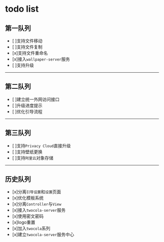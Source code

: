 # todo list

## 第一队列

- [ ]支持文件移动
- [ ]支持文件复制
- [x]支持文件重命名
- [x]接入`wallpaper-server`服务
- [ ]支持升级

---

## 第二队列

- [ ]建立统一外网访问接口
- [ ]升级进度提示
- [ ]优化引导流程

---

## 第三队列

- [ ]支持`Privacy Cloud`直接升级
- [ ]支持壁纸更换
- [ ]支持`阿里云`对象存储

---

## 历史队列

- [x]分离`引导设置`和`设置`页面
- [x]优化模板系统
- [x]分离`Controller`与`View`
- [x]接入`twocola-server`服务
- [x]使用密文密码
- [x]logo重置
- [x]加入`twocola`系列
- [x]建立`twocola-server`服务中心
